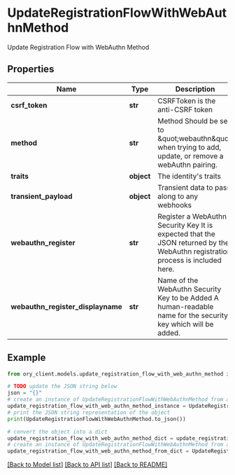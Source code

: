 # UpdateRegistrationFlowWithWebAuthnMethod

Update Registration Flow with WebAuthn Method

## Properties

Name | Type | Description | Notes
------------ | ------------- | ------------- | -------------
**csrf_token** | **str** | CSRFToken is the anti-CSRF token | [optional] 
**method** | **str** | Method  Should be set to \&quot;webauthn\&quot; when trying to add, update, or remove a webAuthn pairing. | 
**traits** | **object** | The identity&#39;s traits | 
**transient_payload** | **object** | Transient data to pass along to any webhooks | [optional] 
**webauthn_register** | **str** | Register a WebAuthn Security Key  It is expected that the JSON returned by the WebAuthn registration process is included here. | [optional] 
**webauthn_register_displayname** | **str** | Name of the WebAuthn Security Key to be Added  A human-readable name for the security key which will be added. | [optional] 

## Example

```python
from ory_client.models.update_registration_flow_with_web_authn_method import UpdateRegistrationFlowWithWebAuthnMethod

# TODO update the JSON string below
json = "{}"
# create an instance of UpdateRegistrationFlowWithWebAuthnMethod from a JSON string
update_registration_flow_with_web_authn_method_instance = UpdateRegistrationFlowWithWebAuthnMethod.from_json(json)
# print the JSON string representation of the object
print(UpdateRegistrationFlowWithWebAuthnMethod.to_json())

# convert the object into a dict
update_registration_flow_with_web_authn_method_dict = update_registration_flow_with_web_authn_method_instance.to_dict()
# create an instance of UpdateRegistrationFlowWithWebAuthnMethod from a dict
update_registration_flow_with_web_authn_method_from_dict = UpdateRegistrationFlowWithWebAuthnMethod.from_dict(update_registration_flow_with_web_authn_method_dict)
```
[[Back to Model list]](../README.md#documentation-for-models) [[Back to API list]](../README.md#documentation-for-api-endpoints) [[Back to README]](../README.md)


